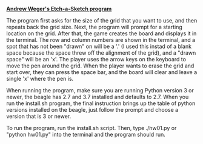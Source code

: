 <u>**Andrew Weger's Etch-a-Sketch program**</u>

The program first asks for the size of the grid that you want to use, and then repeats back the grid size. Next, the program will prompt for a starting location on the grid. After that, the game creates the board and displays it in the terminal. The row and column numbers are shown in the terminal, and a spot that has not been "drawn" on will be a '.' (I used this instad of a blank space because the space threw off the alignment of the grid), and a "drawn space" will be an 'x'. The player uses the arrow keys on the keyboard to move the pen around the grid. When the player wants to erase the grid and start over, they can press the space bar, and the board will clear and leave a single 'x' where the pen is. 



When running the program, make sure you are running Python version 3 or newer, the beagle has 2.7 and 3.7 installed and defaults to 2.7. When you run the install.sh program, the final instruction brings up the table of python versions installed on the beagle, just follow the prompt and choose a version that is 3 or newer. 



 To run the program, run the install.sh script. Then, type ./hw01.py or "python hw01.py" into the terminal and the program should run. 
